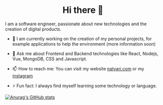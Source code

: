 <h1 align="center">Hi there 👋</h1>

I am a software engineer, passionate about new technologies and the creation of digital products.


- 🔭 I am currently working on the creation of my personal projects, for example applications to help the environment (more information soon)

- 💬 Ask me about Frontend and Backend technologies like React, Nodejs, Vue, MongoDB, CSS and Javascript.

- 📫 How to reach me: You can visit my website [natyari.com](https://natyari.com) or my [instagram](https://www.instagram.com/natvoc)

- ⚡ Fun fact: I always find myself learning some technology or language.

[![Anurag's GitHub stats](https://github-readme-stats.vercel.app/api?username=Natvoc)](https://github.com/anuraghazra/github-readme-stats)
